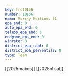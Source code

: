```yaml
---
key: frc10156
number: 10156
name: Marshy Machines 01
epa_end: 0
auto_epa_end: 0
teleop_epa_end: 0
endgame_epa_end: 0
winrate: 0
district_epa_rank: 0
district_epa_percentile: 0
type: Team
---
```

[[2025mabos]]
[[2025nhsal]]
